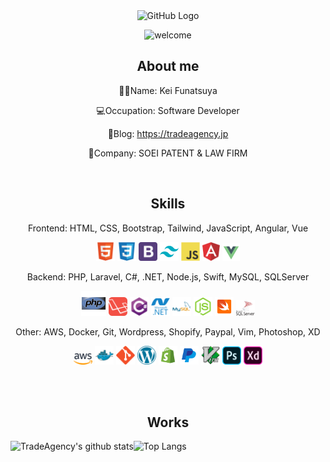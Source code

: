 <div align="center">
<img src="https://user-images.githubusercontent.com/45201545/99141222-83983780-268c-11eb-90eb-ba70d213d088.gif" alt="GitHub Logo" width="150" height="150" />

![welcome](https://user-images.githubusercontent.com/45201545/99147983-7436df80-26c8-11eb-9c63-3a2c981ce93f.gif)

<h2>About me</h2>

🦸‍♂️Name: Kei Funatsuya

💻Occupation: Software Developer

📖Blog: https://tradeagency.jp

🏢Company: SOEI PATENT & LAW FIRM 

<br>
<h2>Skills</h2>

Frontend: HTML, CSS, Bootstrap, Tailwind, JavaScript, Angular, Vue

<img src = './images/html.svg' width='30'/> <img src = './images/css.svg' width='30'/> <img src = './images/bootstrap.svg' width='30'/> <img src = './images/tailwind.svg' width='30'/> <img src = './images/js.svg' width='30'/> <img src = './images/angular.svg' width='28'/> <img src = './images/vue.svg' width='28'/>

Backend: PHP, Laravel, C#, .NET, Node.js, Swift, MySQL, SQLServer

<img src = './images/php.svg' width='40'/> <img src = './images/laravel.svg' width='30'/> <img src = './images/csharp.svg' width='30'/> <img src = './images/microsoft-dotnet.svg' width='30'/> <img src = './images/mysql.svg' width='30'/> <img src = './images/node-js.svg' width='30'/> <img src = './images/swift.svg' width='30'/> <img src = './images/sql-server.svg' width='30'/>

Other: AWS, Docker, Git, Wordpress, Shopify, Paypal, Vim, Photoshop, XD

<img src = './images/aws.svg' width='30'/> <img src = './images/docker.svg' width='30'/> <img src = './images/git.svg' width='30'/> <img src = './images/wordpress.svg' width='30'/> <img src = './images/shopify.svg' width='30'/> <img src = './images/paypal.svg' width='30'/> <img src = './images/vim.svg' width='30'/> <img src = './images/adobe-photoshop.svg' width='30'/> <img src = './images/adobe-adobe-xd.svg' width='30'/>

<br>
<br>
<h2>Works</h2>

<a href="https://github.com/funatsuya/github-readme-stats">
<img align="left" src="https://github-readme-stats.vercel.app/api?username=funatsuya&count_private=true&theme=slateorange&bg_color=30,c9d6ff,e2e2e2&show_icons=true&commits_year=2025" alt="TradeAgency's github stats">
</a>
<a href="https://github.com/funatsuya/github-readme-stats">
<img align="left" src="https://github-readme-stats.vercel.app/api/top-langs/?username=funatsuya&theme=slateorange&bg_color=30,c9d6ff,e2e2e2&count_private=true" alt="Top Langs">
</a>

</div>
